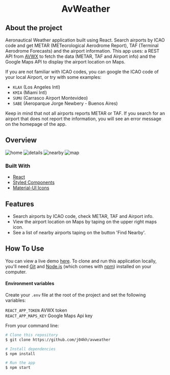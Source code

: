 <h1 align="center">AvWeather</h1>

## About the project

Aeronautical Weather application built using React. Search airports by ICAO code and get METAR (METeorological Aerodrome Report), TAF (Terminal Aerodrome Forecasts) and the airport information.
This app uses: a REST API from [AVWX](https://avwx.rest/) to fetch the data (METAR, TAF and Airport info) and the Google Maps API to display the airport location on Maps.

If you are not familiar with ICAO codes, you can google the ICAO code of your local Airport, or try with some examples:

- `KLAX` (Los Angeles Intl)
- `KMIA` (Miami Intl)
- `SUMU` (Carrasco Airport Montevideo)
- `SABE` (Aeroparque Jorge Newbery - Buenos Aires)

Keep in mind that not all airports reports METAR or TAF. If you search for an airport that does not report the information, you will see an error message on the homepage of the app.

## Overview

![home](src/assets/images/screenshots/home.png?raw=true)
![details](src/assets/images/screenshots/details.png?raw=true)
![nearby](src/assets/images/screenshots/nearby.png?raw=true)
![map](src/assets/images/screenshots/map.png?raw=true)

### Built With

- [React](https://reactjs.org/)
- [Styled Components](https://styled-components.com/)
- [Material-UI Icons](https://material-ui.com/components/material-icons/)

## Features

- Search airports by ICAO code, check METAR, TAF and Airport info.
- View the airport location on Maps by taping on the upper right maps icon.
- See a list of nearby airports taping on the button 'Find Nearby'.

## How To Use

You can view a live demo [here](https://j04kh.github.io/avweather/).
To clone and run this application locally, you'll need [Git](https://git-scm.com) and [Node.js](https://nodejs.org/en/download/) (which comes with [npm](http://npmjs.com)) installed on your computer.

#### Environment variables

Create your `.env` file at the root of the project and set the following variables:

`REACT_APP_TOKEN` AVWX token </br>
`REACT_APP_MAPS_KEY` Google Maps Api key

From your command line:

```bash
# Clone this repository
$ git clone https://github.com/j04kh/avweather

# Install dependencies
$ npm install

# Run the app
$ npm start
```

